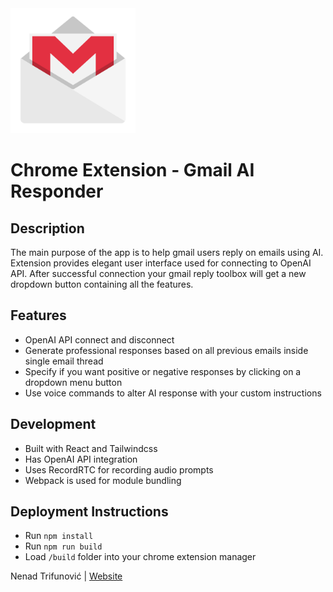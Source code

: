 <img src="src/assets/img/icon-16.png" width="200" alt="Gmail AI Responder"/>

# Chrome Extension - Gmail AI Responder

## Description

The main purpose of the app is to help gmail users reply on emails using AI.
Extension provides elegant user interface used for connecting to OpenAI API.
After successful connection your gmail reply toolbox will get a new dropdown button
containing all the features.

## Features

- OpenAI API connect and disconnect
- Generate professional responses based on all previous emails inside single email thread
- Specify if you want positive or negative responses by clicking on a dropdown menu button
- Use voice commands to alter AI response with your custom instructions

## Development

- Built with React and Tailwindcss
- Has OpenAI API integration
- Uses RecordRTC for recording audio prompts
- Webpack is used for module bundling

## Deployment Instructions

- Run `npm install`
- Run `npm run build`
- Load `/build` folder into your chrome extension manager

Nenad Trifunović | [Website](https://zetasoft.io)
